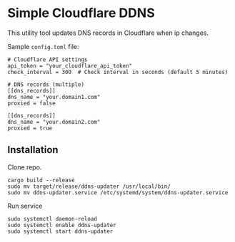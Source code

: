 # Simple Cloudflare DDNS

This utility tool updates DNS records in Cloudflare when ip changes.

Sample `config.toml` file:

```
# Cloudflare API settings
api_token = "your_cloudflare_api_token"
check_interval = 300  # Check interval in seconds (default 5 minutes)

# DNS records (multiple)
[[dns_records]]
dns_name = "your.domain1.com"
proxied = false

[[dns_records]]
dns_name = "your.domain2.com"
proxied = true
```

## Installation
Clone repo.

```
cargo build --release
sudo mv target/release/ddns-updater /usr/local/bin/
sudo mv ddns-updater.service /etc/systemd/system/ddns-updater.service
```

Run service
```
sudo systemctl daemon-reload
sudo systemctl enable ddns-updater
sudo systemctl start ddns-updater
```


